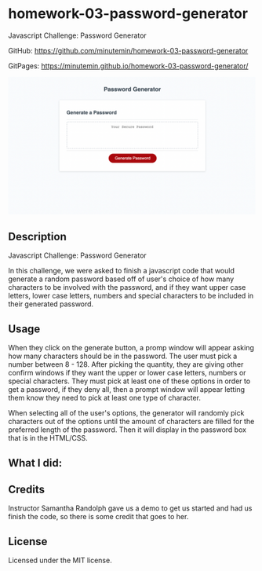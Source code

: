 # homework-03-password-generator
Javascript Challenge: Password Generator

GitHub: https://github.com/minutemin/homework-03-password-generator

GitPages:   https://minutemin.github.io/homework-03-password-generator/

![screen shot of portfolio](./assets/ss-password-generator.png)

## Description ##

Javascript Challenge: Password Generator

In this challenge, we were asked to finish a javascript code that would generate a random password based off of user's choice of how many characters to be involved with the password, and if they want upper case letters, lower case letters, numbers and special characters to be included in their generated password.  


## Usage

When they click on the generate button, a promp window will appear asking how many characters should be in the password.  The user must pick a number between 8 - 128. After picking the quantity, they are giving other confirm windows if they want the upper or lower case letters, numbers or special characters. They must pick at least one of these options in order to get a password, if they deny all, then a prompt window will appear letting them know they need to pick at least one type of character.  

When selecting all of the user's options, the generator will randomly pick characters out of the options until the amount of characters are filled for the preferred length of the password.  Then it will display in the password box that is in the HTML/CSS.

## What I did:



## Credits

Instructor Samantha Randolph gave us a demo to get us started and had us finish the code, so there is some credit that goes to her.


## License

Licensed under the MIT license.
